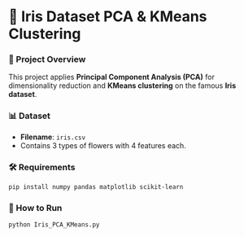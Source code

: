 # 🌺 Iris Dataset PCA & KMeans Clustering

### 📌 Project Overview
This project applies **Principal Component Analysis (PCA)** for dimensionality reduction and **KMeans clustering** on the famous **Iris dataset**.

### 📊 Dataset
- **Filename**: `iris.csv`
- Contains 3 types of flowers with 4 features each.

### 🛠️ Requirements
```bash
pip install numpy pandas matplotlib scikit-learn
```

### 🚀 How to Run
```bash
python Iris_PCA_KMeans.py
```

